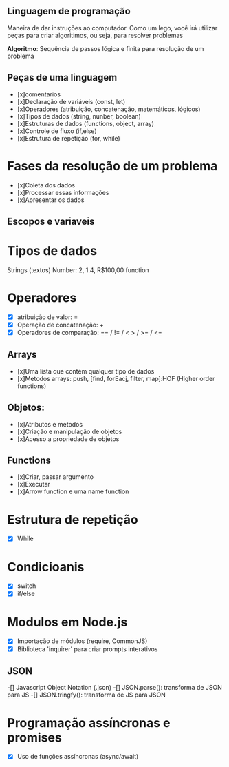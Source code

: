 ## Linguagem de programação

Maneira de dar instruções ao computador.
Como um lego, você irá utilizar peças para criar algoritimos, ou seja, para resolver problemas 

**Algoritmo**: Sequência de passos lógica e finita para resolução de um problema

## Peças de uma linguagem
- [x]comentarios
- [x]Declaração de variáveis (const, let)
- [x]Operadores (atribuição, concatenação, matemáticos, lógicos)
- [x]Tipos de dados (string, nunber, boolean)
- [x]Estruturas de dados (functions, object, array)
- [x]Controle de fluxo (if,else)
- [x]Estrutura de repetição (for, while)

# Fases da resolução de um problema 
- [x]Coleta dos dados
- [x]Processar essas informações
- [x]Apresentar os dados

## Escopos e variaveis

# Tipos de dados

Strings (textos)
Number: 2, 1.4, R$100,00
function

# Operadores
- [x] atribuição de valor: =
- [x] Operação de concatenação: +
- [x] Operadores de comparação: == / != / < > / >= / <= 

## Arrays 
- [x]Uma lista que contém qualquer tipo de dados
- [x]Metodos arrays: push, [find, forEacj, filter, map]:HOF (Higher order functions)

## Objetos:
- [x]Atributos e metodos
- [x]Criação e manipulação de objetos
- [x]Acesso a propriedade de objetos

## Functions
- [x]Criar, passar argumento 
- [x]Executar 
- [x]Arrow function e uma name function

# Estrutura de repetição
- [x] While

# Condicioanis 
- [x] switch
- [x] if/else

# Modulos em Node.js
- [x] Importação de módulos (require, CommonJS)
- [x] Biblioteca 'inquirer' para criar prompts interativos

## JSON
-[] Javascript Object Notation (.json)
-[] JSON.parse(): transforma de JSON para JS 
-[] JSON.tringfy(): transforma de JS para JSON
# Programação assíncronas e promises
- [x] Uso de funções assíncronas (async/await)